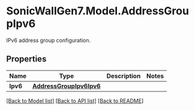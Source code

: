 # SonicWallGen7.Model.AddressGroupIpv6
IPv6 address group configuration.

## Properties

Name | Type | Description | Notes
------------ | ------------- | ------------- | -------------
**Ipv6** | [**AddressGroupIpv6Ipv6**](AddressGroupIpv6Ipv6.md) |  | 

[[Back to Model list]](../README.md#documentation-for-models) [[Back to API list]](../README.md#documentation-for-api-endpoints) [[Back to README]](../README.md)


